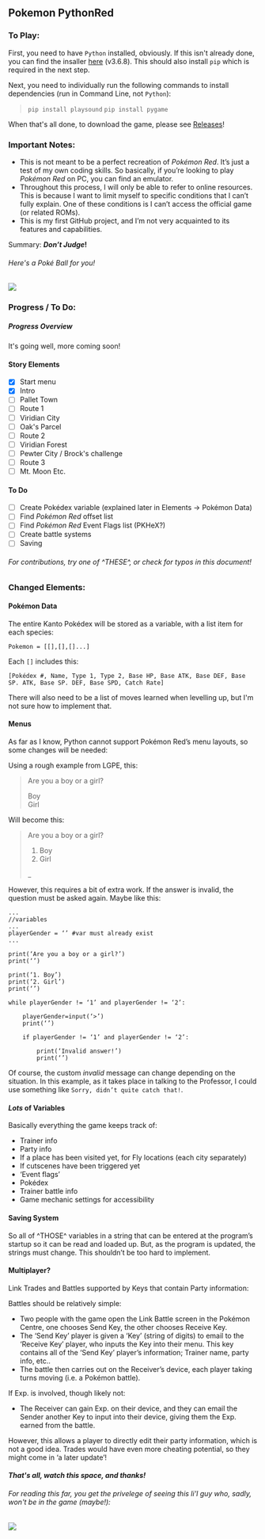 ## Pokemon PythonRed

### To Play:

First, you need to have `Python` installed, obviously. If this isn't already done, you can find the insaller [here](https://sdassq-my.sharepoint.com/:u:/g/personal/ba004629_bac_qld_edu_au/ESCL5J4RZcFLrzRbpcnyy6EBjn22m7ZuFJQMH7HiIW0XFw?e=cFyr1g) (v3.6.8). This should also install `pip` which is required in the next step.

Next, you need to individually run the following commands to install dependencies (run in Command Line, not `Python`):

> `pip install playsound`
> `pip install pygame`

When that's all done, to download the game, please see [Releases](https://github.com/TurnipGuy30/Pokemon-PythonRed/releases)!

### Important Notes:

* This is not meant to be a perfect recreation of _Pokémon Red_. It’s just a test of my own coding skills. So basically, if you’re looking to play _Pokémon Red_ on PC, you can find an emulator.
* Throughout this process, I will only be able to refer to online resources. This is because I want to limit myself to specific conditions that I can’t fully explain. One of these conditions is I can’t access the official game (or related ROMs).
* This is my first GitHub project, and I’m not very acquainted to its features and capabilities.

Summary: **_Don’t Judge_!**

###### Here's a Poké Ball for you!
![](https://tse2.mm.bing.net/th/id/OIP.VHV4L97MJfgNd5DMRep1oQHaHZ?w=201&h=200&c=7&o=5&dpr=1.5&pid=1.7)

### Progress / To Do:

##### Progress Overview
It's going well, more coming soon!

#### Story Elements
* [x] Start menu
* [x] Intro
* [ ] Pallet Town
* [ ] Route 1
* [ ] Viridian City
* [ ] Oak's Parcel
* [ ] Route 2
* [ ] Viridian Forest
* [ ] Pewter City / Brock's challenge
* [ ] Route 3
* [ ] Mt. Moon
Etc.

#### To Do
* [ ] Create Pokédex variable (explained later in Elements -> Pokémon Data)
* [ ] Find _Pokémon Red_ offset list
* [ ] Find _Pokémon Red_ Event Flags list (PKHeX?)
* [ ] Create battle systems
* [ ] Saving

###### For contributions, try one of ^THESE^, or check for typos in this document!

### Changed Elements:

#### Pokémon Data
The entire Kanto Pokédex will be stored as a variable, with a list item for each species:

```
Pokemon = [[],[],[]...]
```

Each `[]` includes this:

```
[Pokédex #, Name, Type 1, Type 2, Base HP, Base ATK, Base DEF, Base SP. ATK, Base SP. DEF, Base SPD, Catch Rate]
```

There will also need to be a list of moves learned when levelling up, but I'm not sure how to implement that.

#### Menus
As far as I know, Python cannot support Pokémon Red’s menu layouts, so some changes will be needed:

Using a rough example from LGPE, this:

> Are you a boy or a girl?
>  
> Boy  
> Girl

Will become this:

> Are you a boy or a girl?
> 
> 1. Boy
> 2. Girl
> 
> _

However, this requires a bit of extra work. If the answer is invalid, the question must be asked again. Maybe like this:

```
...
//variables
...
playerGender = ‘’ #var must already exist
...

print(‘Are you a boy or a girl?’)
print(‘’)

print(‘1. Boy’)
print(‘2. Girl’)
print(‘’)

while playerGender != ‘1’ and playerGender != ‘2’:

    playerGender=input(‘>’)
    print(‘’)

    if playerGender != ‘1’ and playerGender != ‘2’:

        print(‘Invalid answer!’)
        print(‘’)
```

Of course, the custom _invalid_ message can change depending on the situation. In this example, as it takes place in talking to the Professor, I could use something like `Sorry, didn’t quite catch that!`.

#### _Lots_ of Variables
Basically everything the game keeps track of:
* Trainer info
* Party info
* If a place has been visited yet, for Fly locations (each city separately)
* If cutscenes have been triggered yet
* ‘Event flags’
* Pokédex
* Trainer battle info
* Game mechanic settings for accessibility

#### Saving System
So all of ^THOSE^ variables in a string that can be entered at the program’s startup so it can be read and loaded up. But, as the program is updated, the strings must change. This shouldn’t be too hard to implement.

#### Multiplayer?
Link Trades and Battles supported by Keys that contain Party information:

Battles should be relatively simple:
* Two people with the game open the Link Battle screen in the Pokémon Centre, one chooses Send Key, the other chooses Receive Key.
* The ‘Send Key’ player is given a ‘Key’ (string of digits) to email to the ‘Receive Key’ player, who inputs the Key into their menu. This key contains all of the ‘Send Key’ player’s information; Trainer name, party info, etc..
* The battle then carries out on the Receiver’s device, each player taking turns moving (i.e. a Pokémon battle).

If Exp. is involved, though likely not:
* The Receiver can gain Exp. on their device, and they can email the Sender another Key to input into their device, giving them the Exp. earned from the battle.

However, this allows a player to directly edit their party information, which is not a good idea. Trades would have even more cheating potential, so they might come in ‘a later update’!

#### _That's all, watch this space, and thanks!_

###### For reading this far, you get the privelege of seeing this li'l guy who, sadly, won't be in the game (maybe!):
![](https://tse2.mm.bing.net/th/id/OIP.odJ_-1cegyviucDJCNG_XAAAAA?w=136&h=180&c=7&o=5&dpr=1.5&pid=1.7)
